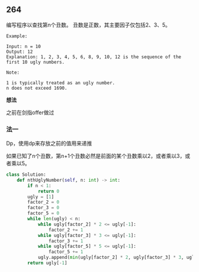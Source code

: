 ## 264

编写程序以查找第n个丑数。
丑数是正数，其主要因子仅包括2、3、5。

```
Example:

Input: n = 10
Output: 12
Explanation: 1, 2, 3, 4, 5, 6, 8, 9, 10, 12 is the sequence of the first 10 ugly numbers.

Note:  

1 is typically treated as an ugly number.
n does not exceed 1690.
```

**想法**

之前在剑指offer做过

### 法一

Dp，使用dp来存放之前的值用来递推

如果已知了n个丑数，第n+1个丑数必然是前面的某个丑数乘以2，或者乘以3，或者乘以5。

```py
class Solution:
    def nthUglyNumber(self, n: int) -> int:
        if n < 1:
            return 0
        ugly = [1]
        factor_2 = 0
        factor_3 = 0
        factor_5 = 0
        while len(ugly) < n:
            while ugly[factor_2] * 2 <= ugly[-1]:
                factor_2 += 1
            while ugly[factor_3] * 3 <= ugly[-1]:
                factor_3 += 1
            while ugly[factor_5] * 5 <= ugly[-1]:
                factor_5 += 1
            ugly.append(min(ugly[factor_2] * 2, ugly[factor_3] * 3, ugly[factor_5] * 5))
        return ugly[-1]

```

